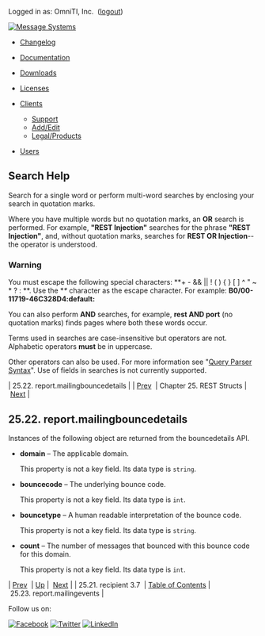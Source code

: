 Logged in as: OmniTI, Inc.  ([logout](https://support.messagesystems.com/logout.php))

[![Message Systems](https://support.messagesystems.com/images/ms-white205.png)](https://support.messagesystems.com/start.php) 

*   [Changelog](https://support.messagesystems.com/start.php?show=changelog)
*   [Documentation](https://support.messagesystems.com/docs/)
*   [Downloads](https://support.messagesystems.com/start.php)

*   [Licenses](https://support.messagesystems.com/license_summary.php)
*   <a href="">Clients</a>
    *   [Support](https://support.messagesystems.com/cs.php)
    *   [Add/Edit](https://support.messagesystems.com/edit_client.php)
    *   [Legal/Products](https://support.messagesystems.com/edit_products.php)
*   [Users](https://support.messagesystems.com/edit_customer.php)

## Search Help

Search for a single word or perform multi-word searches by enclosing your search in quotation marks.

Where you have multiple words but no quotation marks, an **OR** search is performed. For example, **"REST Injection"** searches for the phrase **"REST Injection"**, and, without quotation marks, searches for **REST OR Injection**--the operator is understood.

### Warning

You must escape the following special characters: **+ - && || ! ( ) { } [ ] ^ " ~ * ? : \**. Use the **\** character as the escape character. For example: **B0/00-11719-46C328D4\:default\:**

You can also perform **AND** searches, for example, **rest AND port** (no quotation marks) finds pages where both these words occur.

Terms used in searches are case-insensitive but operators are not. Alphabetic operators **must** be in uppercase.

Other operators can also be used. For more information see "[Query Parser Syntax](https://lucene.apache.org/core/old_versioned_docs/versions/3_0_0/queryparsersyntax.html)". Use of fields in searches is not currently supported.

| 25.22. report.mailingbouncedetails |
| [Prev](rest.autogen.struct.recipient3.7.php)  | Chapter 25. REST Structs |  [Next](rest.autogen.struct.report.mailingevents.php) |

## 25.22. report.mailingbouncedetails

Instances of the following object are returned from the bouncedetails API.

*   **domain** – The applicable domain.

    This property is not a key field. Its data type is `string`.

*   **bouncecode** – The underlying bounce code.

    This property is not a key field. Its data type is `int`.

*   **bouncetype** – A human readable interpretation of the bounce code.

    This property is not a key field. Its data type is `string`.

*   **count** – The number of messages that bounced with this bounce code for this domain.

    This property is not a key field. Its data type is `int`.

| [Prev](rest.autogen.struct.recipient3.7.php)  | [Up](rest.autogen.structs.php) |  [Next](rest.autogen.struct.report.mailingevents.php) |
| 25.21. recipient 3.7  | [Table of Contents](index.php) |  25.23. report.mailingevents |

Follow us on:

[![Facebook](https://support.messagesystems.com/images/icon-facebook.png)](http://www.facebook.com/messagesystems) [![Twitter](https://support.messagesystems.com/images/icon-twitter.png)](http://twitter.com/#!/MessageSystems) [![LinkedIn](https://support.messagesystems.com/images/icon-linkedin.png)](http://www.linkedin.com/company/message-systems)